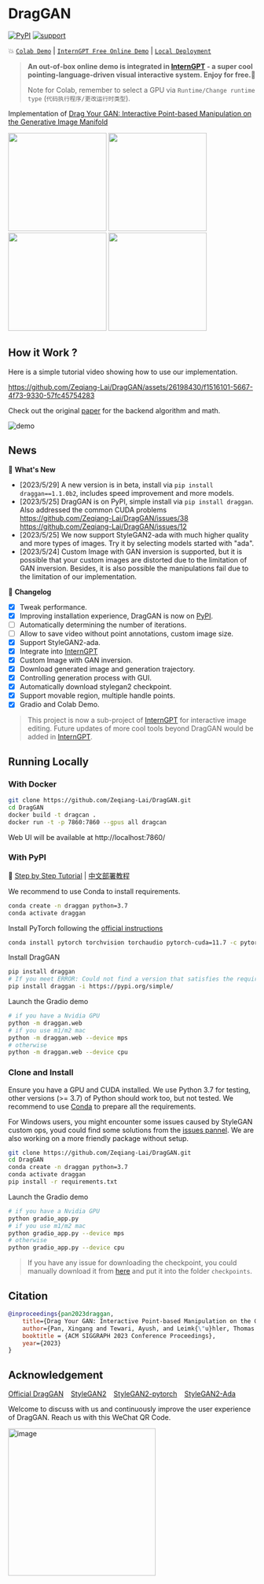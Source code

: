 # DragGAN
[![PyPI](https://img.shields.io/pypi/v/draggan)](https://pypi.org/project/draggan/) 
[![support](https://img.shields.io/badge/Support-macOS%20%7C%20Windows%20%7C%20Linux-blue)](#running-locally)

:boom:  [`Colab Demo`](https://colab.research.google.com/github/Zeqiang-Lai/DragGAN/blob/master/colab.ipynb) | [`InternGPT Free Online Demo`](https://github.com/OpenGVLab/InternGPT) | [`Local Deployment`](#running-locally)

<!-- pip install draggan -i https://pypi.org/simple/ -->

> **An out-of-box online demo is integrated in [InternGPT](https://github.com/OpenGVLab/InternGPT) - a super cool pointing-language-driven visual interactive system. Enjoy for free.:lollipop:**
> 
> Note for Colab, remember to select a GPU via `Runtime/Change runtime type` (`代码执行程序/更改运行时类型`).

Implementation of [Drag Your GAN: Interactive Point-based Manipulation on the Generative Image Manifold](https://vcai.mpi-inf.mpg.de/projects/DragGAN/)

<p float="left">
  <img src="assets/mouse.gif" width="200" />
  <img src="assets/nose.gif" width="200" /> 
  <img src="assets/cat.gif" width="200" />
  <img src="assets/horse.gif" width="200" />
</p>

## How it Work ?


Here is a simple tutorial video showing how to use our implementation.

https://github.com/Zeqiang-Lai/DragGAN/assets/26198430/f1516101-5667-4f73-9330-57fc45754283

Check out the original [paper](https://vcai.mpi-inf.mpg.de/projects/DragGAN/) for the backend algorithm and math.

![demo](assets/paper.png)

## News

:star2: **What's New**

- [2023/5/29] A new version is in beta, install via `pip install draggan==1.1.0b2`, includes speed improvement and more models.
- [2023/5/25] DragGAN is on PyPI, simple install via `pip install draggan`. Also addressed the common CUDA problems https://github.com/Zeqiang-Lai/DragGAN/issues/38  https://github.com/Zeqiang-Lai/DragGAN/issues/12
- [2023/5/25] We now support StyleGAN2-ada with much higher quality and more types of images. Try it by selecting models started with "ada".
- [2023/5/24] Custom Image with GAN inversion is supported, but it is possible that your custom images are distorted  due to the limitation of GAN inversion. Besides, it is also possible the manipulations fail due to the limitation of our implementation.

:star2: **Changelog**

- [x] Tweak performance.
- [x] Improving installation experience, DragGAN is now on [PyPI](https://pypi.org/project/draggan).
- [ ] Automatically determining the number of iterations.
- [ ] Allow to save video without point annotations, custom image size.
- [x] Support StyleGAN2-ada.
- [x] Integrate into [InternGPT](https://github.com/OpenGVLab/InternGPT)
- [x] Custom Image with GAN inversion.
- [x] Download generated image and generation trajectory.
- [x] Controlling generation process with GUI.
- [x] Automatically download stylegan2 checkpoint.
- [x] Support movable region, multiple handle points.
- [x] Gradio and Colab Demo.

> This project is now a sub-project of [InternGPT](https://github.com/OpenGVLab/InternGPT) for interactive image editing. Future updates of more cool tools beyond DragGAN would be added in [InternGPT](https://github.com/OpenGVLab/InternGPT). 






## Running Locally

### With Docker 

```bash
git clone https://github.com/Zeqiang-Lai/DragGAN.git
cd DragGAN
docker build -t dragcan .
docker run -t -p 7860:7860 --gpus all dragcan
```

Web UI will be available at http://localhost:7860/

### With PyPI

📑 [Step by Step Tutorial](https://zeqiang-lai.github.io/blog/en/posts/drag_gan/) | [中文部署教程](https://zeqiang-lai.github.io/blog/posts/ai/drag_gan/)

We recommend to use Conda to install requirements.

```bash
conda create -n draggan python=3.7
conda activate draggan
```

Install PyTorch following the [official instructions](https://pytorch.org/get-started/locally/)
```bash
conda install pytorch torchvision torchaudio pytorch-cuda=11.7 -c pytorch -c nvidia 
```

Install DragGAN
```bash
pip install draggan
# If you meet ERROR: Could not find a version that satisfies the requirement draggan (from versions: none), use
pip install draggan -i https://pypi.org/simple/
```

Launch the Gradio demo

```bash
# if you have a Nvidia GPU
python -m draggan.web
# if you use m1/m2 mac
python -m draggan.web --device mps
# otherwise
python -m draggan.web --device cpu
```

### Clone and Install 

Ensure you have a GPU and CUDA installed. We use Python 3.7 for testing, other versions (>= 3.7) of Python should work too, but not tested. We recommend to use [Conda](https://conda.io/projects/conda/en/stable/user-guide/install/download.html) to prepare all the requirements.

For Windows users, you might encounter some issues caused by StyleGAN custom ops, youd could find some solutions from the [issues pannel](https://github.com/Zeqiang-Lai/DragGAN/issues). We are also working on a more friendly package without setup.

```bash
git clone https://github.com/Zeqiang-Lai/DragGAN.git
cd DragGAN
conda create -n draggan python=3.7
conda activate draggan
pip install -r requirements.txt
```

Launch the Gradio demo

```bash
# if you have a Nvidia GPU
python gradio_app.py
# if you use m1/m2 mac
python gradio_app.py --device mps
# otherwise
python gradio_app.py --device cpu
```

> If you have any issue for downloading the checkpoint, you could manually download it from [here](https://huggingface.co/aaronb/StyleGAN2/tree/main) and put it into the folder `checkpoints`.

## Citation

```bibtex
@inproceedings{pan2023draggan,
    title={Drag Your GAN: Interactive Point-based Manipulation on the Generative Image Manifold}, 
    author={Pan, Xingang and Tewari, Ayush, and Leimk{\"u}hler, Thomas and Liu, Lingjie and Meka, Abhimitra and Theobalt, Christian},
    booktitle = {ACM SIGGRAPH 2023 Conference Proceedings},
    year={2023}
}
```


## Acknowledgement

[Official DragGAN](https://github.com/XingangPan/DragGAN) &ensp; [StyleGAN2](https://github.com/NVlabs/stylegan2)  &ensp; [StyleGAN2-pytorch](https://github.com/rosinality/stylegan2-pytorch)  &ensp; [StyleGAN2-Ada](https://github.com/NVlabs/stylegan2-ada-pytorch)


Welcome to discuss with us and continuously improve the user experience of DragGAN.
Reach us with this WeChat QR Code.

<p align="left"><img width="300" alt="image" src="https://github.com/OpenGVLab/InternGPT/assets/13723743/e69e6a4b-8dd4-4ff3-853a-b146fcc880af"></p> 



